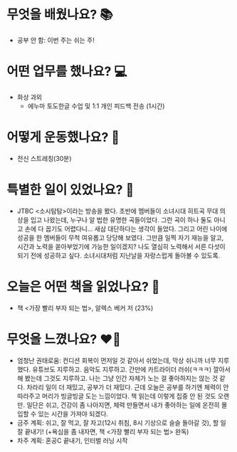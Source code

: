 # 무엇을 배웠나요? 📚
- 공부 안 함: 이번 주는 쉬는 주!

# 어떤 업무를 했나요? 💻
- 화상 과외
    - 에누마 토도한글 수업 및 1:1 개인 피드백 전송 (1시간)

# 어떻게 운동했나요? 🦾
- 전신 스트레칭(30분)

# 특별한 일이 있었나요? 🧳
- JTBC <소시탐탐>이라는 방송을 봤다. 초반에 멤버들이 소녀시대 히트곡 무대 의상을 입고 나왔는데, 누구나 알 법한 유명한 곡들이었다. 그런 곡이 하나 둘도 아니고 손에 다 꼽기도 어렵다니... 새삼 대단하다는 생각이 들었다. 그리고 어린 나이에 성공을 한 멤버들이 무척 여유롭고 당당해 보였다. 그만큼 일찍 자기 재능을 알고, 시간과 노력을 쏟아부었기에 가능한 일이겠지? 나도 열심히 노력해서 서른 다섯이 되기 전에 성공하고 싶다. 소녀시대처럼 지난날을 자랑스럽게 돌아볼 수 있도록.

# 오늘은 어떤 책을 읽었나요? 📖
- 책 <가장 빨리 부자 되는 법>, 알렉스 베커 저 (23%)

# 무엇을 느꼈나요? ❤️‍🔥
- 엄청난 권태로움: 컨디션 회복이 먼저일 것 같아서 쉬었는데, 막상 쉬니까 너무 지루했다. 유튜브도 지루하고. 음악도 지루하고. 간만에 카트라이더 러쉬(ㅋㅋㅋ) 깔아서 해 봤는데 그것도 지루하고. 나는 그냥 인간 자체가 노는 걸 좋아하지는 않는 것 같다. 차라리 일이 더 재밌고, 공부가 더 재밌다. 근데 오늘은 공부를 하기엔 체력이 안 따라주고 머리가 빙글빙글 도는 느낌이었다. 책 읽는데 이렇게 집중 안 된 것도 오랜만. 일단은 쉬고, 건강이 좀 나아지면, 체력 만들면서 내가 좋아하는 일에 온전히 몰입할 수 있는 시간을 가져야 되겠다.
- 금주 계획: 쉬고, 잘 먹고, 잘 자고(12시 취침, 8시 기상으로 슬슬 돌아갈 것), 할 일 잘 끝내기! (+욕심을 좀 내자면, 책 <가장 빨리 부자 되는 법> 완독)
- 차주 계획: 혼공C 끝내기, 인터벌 러닝 시작